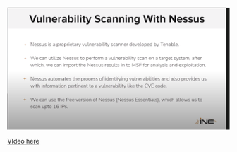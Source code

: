 ![](</Images/Pasted image 20231218200315.png>)

 [VIdeo here](https://my.ine.com/CyberSecurity/courses/06040120/host-network-penetration-testing-the-metasploit-framework-msf)
 